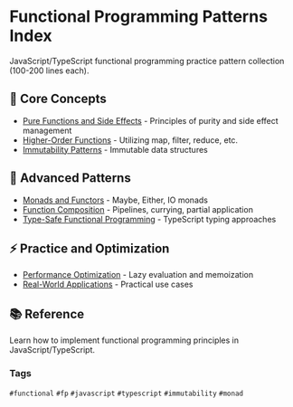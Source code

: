 # Functional Programming Patterns Index

JavaScript/TypeScript functional programming practice pattern collection (100-200 lines each).

## 🎯 Core Concepts

- [Pure Functions and Side Effects](./pure-functions.md) - Principles of purity and side effect management
- [Higher-Order Functions](./higher-order-functions.md) - Utilizing map, filter, reduce, etc.
- [Immutability Patterns](./immutability-patterns.md) - Immutable data structures

## 🚀 Advanced Patterns

- [Monads and Functors](./monads-functors.md) - Maybe, Either, IO monads
- [Function Composition](./composition-patterns.md) - Pipelines, currying, partial application
- [Type-Safe Functional Programming](./type-safe-fp.md) - TypeScript typing approaches

## ⚡ Practice and Optimization

- [Performance Optimization](./performance-optimization.md) - Lazy evaluation and memoization
- [Real-World Applications](./real-world-applications.md) - Practical use cases

## 📚 Reference

Learn how to implement functional programming principles in JavaScript/TypeScript.

### Tags

`#functional` `#fp` `#javascript` `#typescript` `#immutability` `#monad`